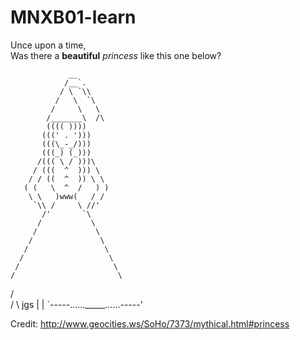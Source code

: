 # MNXB01-learn

Unce upon a time,  
Was there a **beautiful** *princess* like this one below?

                 __
                /__`.
               / \ `\\
              /   \  `\
             /     \   \
            /_______\  /\
            (((( ))))
           (((' . ')))
           (((\_-_/)))
           (((_) (_)))
          /((( \ / )))\
         / (((  ^  ))) \
        / / ((  ^  )) \ \
       ( (   \  ^  /   ) )
        \ \   )www(   / /
         `\\ /     \ //'
           /'       `\
          /           \
         /             \
        /               \
       /                 \
      /                   \
     /                     \
    /                       \
   /                         \
  /                           \ jgs
 |                             |
  `-----......_____......-----'

 
Credit: <http://www.geocities.ws/SoHo/7373/mythical.html#princess>
